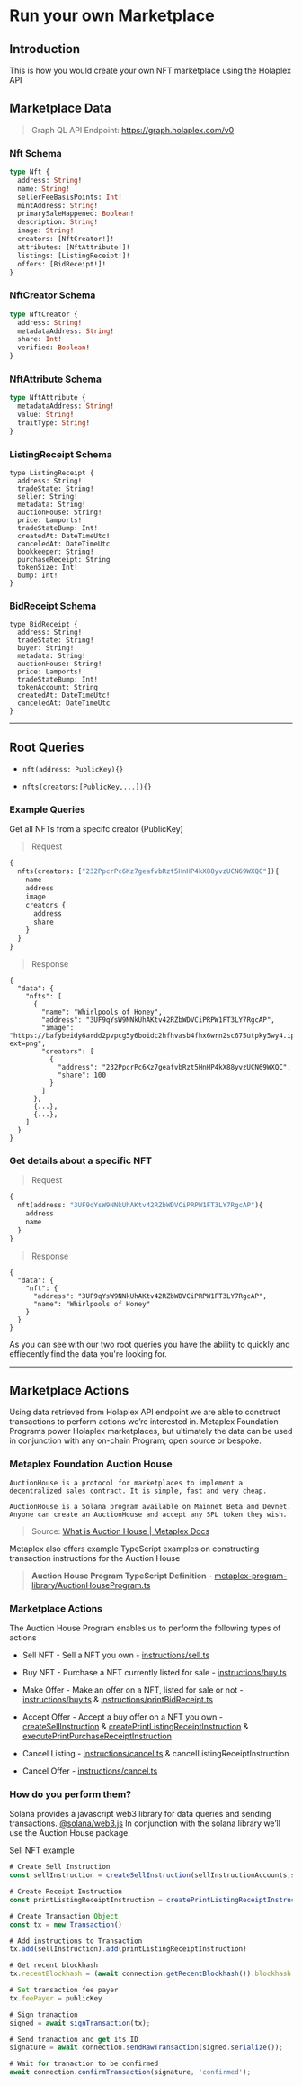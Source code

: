 # Run your own Marketplace

## Introduction

This is how you would create your own NFT marketplace using the Holaplex API

## Marketplace Data

> Graph QL API Endpoint: https://graph.holaplex.com/v0
### Nft Schema
```graphql
type Nft {
  address: String!
  name: String!
  sellerFeeBasisPoints: Int!
  mintAddress: String!
  primarySaleHappened: Boolean!
  description: String!
  image: String!
  creators: [NftCreator!]!
  attributes: [NftAttribute!]!
  listings: [ListingReceipt!]!
  offers: [BidReceipt!]!
}
```

### NftCreator Schema
```graphql
type NftCreator {
  address: String!
  metadataAddress: String!
  share: Int!
  verified: Boolean!
}
```

### NftAttribute Schema
```graphql
type NftAttribute {
  metadataAddress: String!
  value: String!
  traitType: String!
}
```

### ListingReceipt Schema
```
type ListingReceipt {
  address: String!
  tradeState: String!
  seller: String!
  metadata: String!
  auctionHouse: String!
  price: Lamports!
  tradeStateBump: Int!
  createdAt: DateTimeUtc!
  canceledAt: DateTimeUtc
  bookkeeper: String!
  purchaseReceipt: String
  tokenSize: Int!
  bump: Int!
}
```
### BidReceipt Schema
```
type BidReceipt {
  address: String!
  tradeState: String!
  buyer: String!
  metadata: String!
  auctionHouse: String!
  price: Lamports!
  tradeStateBump: Int!
  tokenAccount: String
  createdAt: DateTimeUtc!
  canceledAt: DateTimeUtc
}
```


---
## Root Queries

- `nft(address: PublicKey){}`

- `nfts(creators:[PublicKey,...]){}`

### Example Queries

Get all NFTs from a specifc creator (PublicKey)
> Request
```graphql
{
  nfts(creators: ["232PpcrPc6Kz7geafvbRzt5HnHP4kX88yvzUCN69WXQC"]){
    name
    address
    image
    creators {
      address
      share
    }
  }
}
```
> Response
```
{
  "data": {
    "nfts": [
      {
        "name": "Whirlpools of Honey",
        "address": "3UF9qYsW9NNkUhAKtv42RZbWDVCiPRPW1FT3LY7RgcAP",
        "image": "https://bafybeidy6ardd2pvpcg5y6boidc2hfhvasb4fhx6wrn2sc675utpky5wy4.ipfs.dweb.link?ext=png",
        "creators": [
          {
            "address": "232PpcrPc6Kz7geafvbRzt5HnHP4kX88yvzUCN69WXQC",
            "share": 100
          }
        ]
      },
      {...},
      {...},
    ]
  }
}
```


### Get details about a specific NFT
> Request
```graphql
{
  nft(address: "3UF9qYsW9NNkUhAKtv42RZbWDVCiPRPW1FT3LY7RgcAP"){
    address
    name
  }
}
```
> Response
```
{
  "data": {
    "nft": {
      "address": "3UF9qYsW9NNkUhAKtv42RZbWDVCiPRPW1FT3LY7RgcAP",
      "name": "Whirlpools of Honey"
    }
  }
}
```

As you can see with our two root queries you have the ability to quickly and effiecently find the data you're looking for. 

---
## Marketplace Actions 
Using data retrieved from Holaplex API endpoint we are able to construct transactions to perform actions we’re interested in. Metaplex Foundation Programs power Holaplex marketplaces, but ultimately the data can be used in conjunction with any on-chain Program; open source or bespoke. 

### Metaplex Foundation Auction House

```
AuctionHouse is a protocol for marketplaces to implement a decentralized sales contract. It is simple, fast and very cheap. 

AuctionHouse is a Solana program available on Mainnet Beta and Devnet. Anyone can create an AuctionHouse and accept any SPL token they wish.
```
 
> Source:  [What is Auction House | Metaplex Docs](https://docs.metaplex.com/auction-house/definition)

Metaplex also offers example TypeScript examples on constructing transaction instructions for the Auction House

> **Auction House Program TypeScript Definition** - [metaplex-program-library/AuctionHouseProgram.ts](https://github.com/metaplex-foundation/metaplex-program-library/blob/master/auction-house/js/src/AuctionHouseProgram.ts)

### Marketplace Actions

The Auction House Program enables us to perform the following types of actions 

* Sell NFT - Sell a NFT you own - [instructions/sell.ts](https://github.com/metaplex-foundation/metaplex-program-library/blob/master/auction-house/js/src/generated/instructions/sell.ts)

* Buy NFT -  Purchase a NFT currently listed for sale -  [instructions/buy.ts](https://github.com/metaplex-foundation/metaplex-program-library/blob/master/auction-house/js/src/generated/instructions/buy.ts)


* Make Offer - Make an offer on a NFT, listed for sale or not -  [instructions/buy.ts](https://github.com/metaplex-foundation/metaplex-program-library/blob/master/auction-house/js/src/generated/instructions/buy.ts) & [instructions/printBidReceipt.ts](https://github.com/metaplex-foundation/metaplex-program-library/blob/master/auction-house/js/src/generated/instructions/printBidReceipt.ts)

* Accept Offer - Accept a buy offer on a NFT you own - [createSellInstruction](https://github.com/metaplex-foundation/metaplex-program-library/blob/master/auction-house/js/src/generated/instructions/sell.ts) & [createPrintListingReceiptInstruction](https://github.com/metaplex-foundation/metaplex-program-library/blob/master/auction-house/js/src/generated/instructions/printListingReceipt.ts) &  [executePrintPurchaseReceiptInstruction](https://github.com/metaplex-foundation/metaplex-program-library/blob/master/auction-house/js/src/generated/instructions/printPurchaseReceipt.ts)

* Cancel Listing - [instructions/cancel.ts](https://github.com/metaplex-foundation/metaplex-program-library/blob/master/auction-house/js/src/generated/instructions/cancel.ts) & cancelListingReceiptInstruction

* Cancel Offer - [instructions/cancel.ts](https://github.com/metaplex-foundation/metaplex-program-library/blob/master/auction-house/js/src/generated/instructions/cancel.ts)

### How do you perform them?
Solana provides a javascript web3 library for data queries and sending transactions. [@solana/web3.js](https://solana-labs.github.io/solana-web3.js/) In conjunction with the solana library we’ll use the Auction House package.

Sell NFT example
```TypeScript
# Create Sell Instruction
const sellInstruction = createSellInstruction(sellInstructionAccounts,sellInstructionArgs)

# Create Receipt Instruction
const printListingReceiptInstruction = createPrintListingReceiptInstruction(listingReceiptInstructionAccounts, listingReceiptInstructionArgs)

# Create Transaction Object
const tx = new Transaction()

# Add instructions to Transaction
tx.add(sellInstruction).add(printListingReceiptInstruction)

# Get recent blockhash
tx.recentBlockhash = (await connection.getRecentBlockhash()).blockhash

# Set transaction fee payer
tx.feePayer = publicKey

# Sign tranaction
signed = await signTransaction(tx);

# Send tranaction and get its ID
signature = await connection.sendRawTransaction(signed.serialize());

# Wait for tranaction to be confirmed
await connection.confirmTransaction(signature, 'confirmed');
```